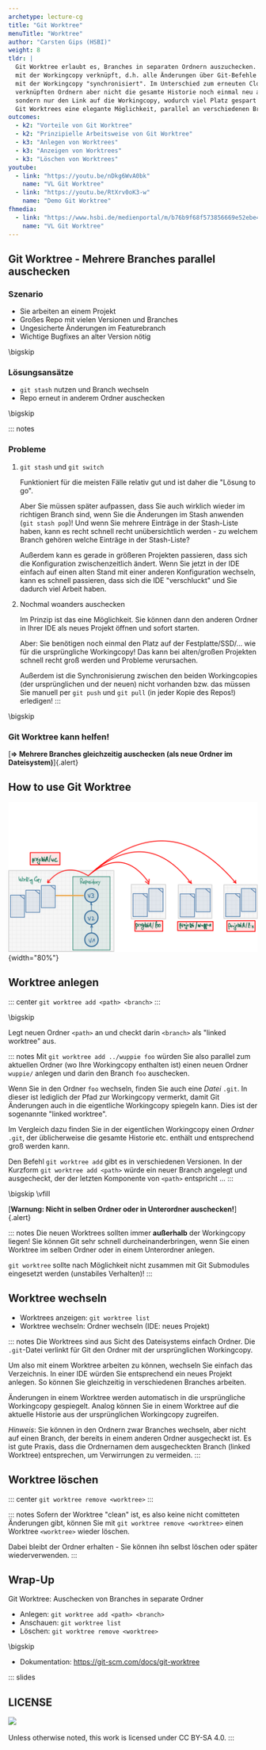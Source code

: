```yaml
---
archetype: lecture-cg
title: "Git Worktree"
menuTitle: "Worktree"
author: "Carsten Gips (HSBI)"
weight: 8
tldr: |
  Git Worktree erlaubt es, Branches in separaten Ordnern auszuchecken. Diese Ordner sind
  mit der Workingcopy verknüpft, d.h. alle Änderungen über Git-Befehle werden automatisch
  mit der Workingcopy "synchronisiert". Im Unterschied zum erneuten Clonen hat man in den
  verknüpften Ordnern aber nicht die gesamte Historie noch einmal neu als `.git`-Ordner,
  sondern nur den Link auf die Workingcopy, wodurch viel Platz gespart wird. Damit bilden
  Git Worktrees eine elegante Möglichkeit, parallel an verschiedenen Branches zu arbeiten.
outcomes:
  - k2: "Vorteile von Git Worktree"
  - k2: "Prinzipielle Arbeitsweise von Git Worktree"
  - k3: "Anlegen von Worktrees"
  - k3: "Anzeigen von Worktrees"
  - k3: "Löschen von Worktrees"
youtube:
  - link: "https://youtu.be/nDkg6WvA0bk"
    name: "VL Git Worktree"
  - link: "https://youtu.be/RtXrv0oK3-w"
    name: "Demo Git Worktree"
fhmedia:
  - link: "https://www.hsbi.de/medienportal/m/b76b9f68f573856669e52ebe4cf4cf8803afb356c6c5d448bb46ab3582457bfb6c111310ce0359bb0a3348f5ab93d7ea58ac73e4fdfdfecd691590640f184af7"
    name: "VL Git Worktree"
---
```



## Git Worktree - Mehrere Branches parallel auschecken

### Szenario

*   Sie arbeiten an einem Projekt
*   Großes Repo mit vielen Versionen und Branches
*   Ungesicherte Änderungen im Featurebranch
*   Wichtige Bugfixes an alter Version nötig

\bigskip

### Lösungsansätze

*   `git stash` nutzen und Branch wechseln
*   Repo erneut in anderem Ordner auschecken

\bigskip

::: notes
### Probleme

1.  `git stash` und `git switch`

    Funktioniert für die meisten Fälle relativ gut und ist daher die "Lösung to go".

    Aber Sie müssen später aufpassen, dass Sie auch wirklich wieder im richtigen
    Branch sind, wenn Sie die Änderungen im Stash anwenden (`git stash pop`)! Und
    wenn Sie mehrere Einträge in der Stash-Liste haben, kann es recht schnell recht
    unübersichtlich werden - zu welchem Branch gehören welche Einträge in der
    Stash-Liste?

    Außerdem kann es gerade in größeren Projekten passieren, dass sich die Konfiguration
    zwischenzeitlich ändert. Wenn Sie jetzt in der IDE einfach auf einen alten Stand
    mit einer anderen Konfiguration wechseln, kann es schnell passieren, dass sich die
    IDE "verschluckt" und Sie dadurch viel Arbeit haben.

2.  Nochmal woanders auschecken

    Im Prinzip ist das eine Möglichkeit. Sie können dann den anderen Ordner in Ihrer
    IDE als neues Projekt öffnen und sofort starten.

    Aber: Sie benötigen noch einmal den Platz auf der Festplatte/SSD/... wie für die
    ursprüngliche Workingcopy! Das kann bei alten/großen Projekten schnell recht
    groß werden und Probleme verursachen.

    Außerdem ist die Synchronisierung zwischen den beiden Workingcopies (der ursprünglichen
    und der neuen) nicht vorhanden bzw. das müssen Sie manuell per `git push` und `git pull`
    (in jeder Kopie des Repos!) erledigen!
:::

\bigskip

### Git Worktree kann helfen!

[**=> Mehrere Branches gleichzeitig auschecken (als neue Ordner im Dateisystem)**]{.alert}


## How to use Git Worktree

![](images/linkedworktrees.png){width="80%"}


## Worktree anlegen

::: center
`git worktree add <path> <branch>`
:::

\bigskip

Legt neuen Ordner `<path>` an und checkt darin `<branch>` als "linked worktree" aus.

::: notes
Mit `git worktree add ../wuppie foo` würden Sie also parallel zum aktuellen Ordner
(wo Ihre Workingcopy enthalten ist) einen neuen Ordner `wuppie/` anlegen und darin
den Branch `foo` auschecken.

Wenn Sie in den Ordner `foo` wechseln, finden Sie auch eine _Datei_ `.git`. In dieser
ist lediglich der Pfad zur Workingcopy vermerkt, damit Git Änderungen auch in die
eigentliche Workingcopy spiegeln kann. Dies ist der sogenannte "linked worktree".

Im Vergleich dazu finden Sie in der eigentlichen Workingcopy einen _Ordner_ `.git`,
der üblicherweise die gesamte Historie etc. enthält und entsprechend groß werden kann.

Den Befehl `git worktree add` gibt es in verschiedenen Versionen. In der Kurzform
`git worktree add <path>` würde ein neuer Branch angelegt und ausgecheckt, der der
letzten Komponente von `<path>` entspricht ...
:::

\bigskip
\vfill

[**Warnung: Nicht in selben Ordner oder in Unterordner auschecken!**]{.alert}

::: notes
Die neuen Worktrees sollten immer **außerhalb** der Workingcopy liegen! Sie können
Git sehr schnell durcheinanderbringen, wenn Sie einen Worktree im selben Ordner oder
in einem Unterordner anlegen.

`git worktree` sollte nach Möglichkeit nicht zusammen mit Git Submodules eingesetzt
werden (unstabiles Verhalten)!
:::


## Worktree wechseln

*   Worktrees anzeigen: `git worktree list`
*   Worktree wechseln: Ordner wechseln (IDE: neues Projekt)

::: notes
Die Worktrees sind aus Sicht des Dateisystems einfach Ordner. Die `.git`-Datei verlinkt
für Git den Ordner mit der ursprünglichen Workingcopy.

Um also mit einem Worktree arbeiten zu können, wechseln Sie einfach das Verzeichnis. In
einer IDE würden Sie entsprechend ein neues Projekt anlegen. So können Sie gleichzeitig
in verschiedenen Branches arbeiten.

Änderungen in einem Worktree werden automatisch in die ursprüngliche Workingcopy gespiegelt.
Analog können Sie in einem Worktree auf die aktuelle Historie aus der ursprünglichen Workingcopy
zugreifen.

_Hinweis_: Sie können in den Ordnern zwar Branches wechseln, aber nicht auf einen Branch,
der bereits in einem anderen Ordner ausgecheckt ist. Es ist gute Praxis, dass die Ordnernamen
dem ausgecheckten Branch (linked Worktree) entsprechen, um Verwirrungen zu vermeiden.
:::


## Worktree löschen

::: center
`git worktree remove <worktree>`
:::

::: notes
Sofern der Worktree "clean" ist, es also keine nicht comitteten Änderungen gibt, können
Sie mit `git worktree remove <worktree>` einen Worktree `<worktree>` wieder löschen.

Dabei bleibt der Ordner erhalten - Sie können ihn selbst löschen oder später wiederverwenden.
:::


## Wrap-Up

Git Worktree: Auschecken von Branches in separate Ordner

*   Anlegen: `git worktree add <path> <branch>`
*   Anschauen: `git worktree list`
*   Löschen: `git worktree remove <worktree>`

\bigskip

*   Dokumentation: https://git-scm.com/docs/git-worktree







<!-- DO NOT REMOVE - THIS IS A LAST SLIDE TO INDICATE THE LICENSE AND POSSIBLE EXCEPTIONS (IMAGES, ...). -->
::: slides
## LICENSE
![](https://licensebuttons.net/l/by-sa/4.0/88x31.png)

Unless otherwise noted, this work is licensed under CC BY-SA 4.0.
:::
